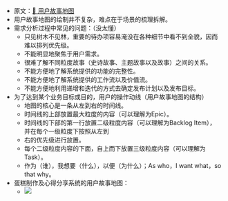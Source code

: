 - 原文：[🔗  用户故事地图](https://support.huaweicloud.com/reference-devcloud/devcloud_reference_020201.html)
- 用户故事地图的绘制并不复杂，难点在于场景的梳理拆解。
- 需求分析过程中常见的问题：（没太懂）
	- 只见树木不见林，重要的待办项容易淹没在各种细节中看不到全貌，因而难以排列优先级。
	- 不能明显地聚焦于用户需求。
	- 很难了解不同粒度故事（史诗故事、主题故事以及故事）之间的关系。
	- 不能方便地了解系统提供的功能的完整性。
	- 不能方便地了解系统提供的工作流以及价值流。
	- 不能方便地利用递增和迭代的方式去确定发布计划以及发布目标。
- 为了达到某个业务目标或目的，用户的操作动线（用户故事地图的结构）
	- 地图的核心是一条从左到右的时间线。
	- 时间线的上部放置最大粒度的内容（可以理解为Epic）。
	- 时间线的下部的第一行放置二级粒度内容（可以理解为Backlog Item），并在每个一级粒度下按照从左到
	- 右的优先级进行放置。
	- 每个二级粒度内容的下面，自上而下放置三级粒度内容（可以理解为Task）。
	- 作为（谁），我想要（什么），以便（为什么）；As who，I want what，so that why。
- 蛋糕制作及心得分享系统的用户故事地图：
	- ![](https://kidpic.oss-cn-beijing.aliyuncs.com/kaimini/20220508182242.png)